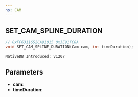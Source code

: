 ```yaml
---
ns: CAM
---
```

## SET_CAM_SPLINE_DURATION

```c
// 0xFF6311652CA91015 0x3E91FC8A
void SET_CAM_SPLINE_DURATION(Cam cam, int timeDuration);
```

```
NativeDB Introduced: v1207
```

## Parameters
* **cam**:
* **timeDuration**:
